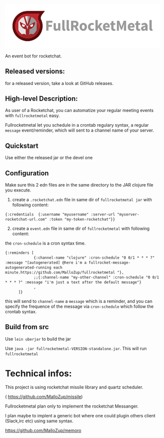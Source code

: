 ![logo](doc/logotype-horizontal.png)

An event bot for rocketchat.

## Released versions:

for a released version, take a look at GitHub releases.

## High-level Description:

As user of a Rocketchat, you can automatize your regular meeting events with `fullrocketmetal` easy.

Fullrocketmetal let you schedule in a crontab regulary syntax, a regular `message` event/reminder, which will sent to a channel name of your server.


## Quickstart

Use either the released jar or the devel one

## Configuration

Make sure this 2 edn files are in the same directory to the JAR clojure file you execute.

1) create a `.rocketchat.edn` file in same dir of `fullrocketmetal jar` with following content:

```
{:credentials  {:username "myusername" :server-url "myserver-rocketchat-url.com" :token "my-token-rocketchat"}}
```

2) create a `event.edn` file in same dir of `fullrocketmetal` with following content:

the `cron-schedule` is a cron syntax time.

```
{:reminders [
             {:channel-name "clojure" :cron-schedule "0 0/1 * * * ?" :message "[autogenerated] @here i'm a fullrocket-message-autogenerated-running each minute.https://github.com/MalloZup/fullrocketmetal "},
             ;;{:channel-name "my-other-channel" :cron-schedule "0 0/1 * * * ?" :message "i'm just a text after the default message"}
             ,
      ]}
```

this will send to `channel-name` a `message` which is a reminder, and  you can specify the frequence of the message via `cron-schedule` which follow the crontab syntax.

## Build from src

Use `lein uberjar` to build the jar

Use `java -jar fullrocketmetal-VERSION-standalone.jar`.
 This will run `fullrocketmetal` 


# Technical infos:

This project is using rocketchat missile library and quartz scheduler.

( https://github.com/MalloZup/missile)


Fullrocketmetal plan only to implement the rocketchat Messanger.

I plan maybe to implent a generic bot where one could plugin others client (Slack,irc etc) using same syntax.

https://github.com/MalloZup/memoro
